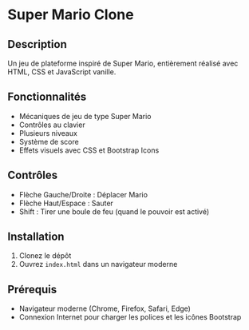 # Super Mario Clone

## Description
Un jeu de plateforme inspiré de Super Mario, entièrement réalisé avec HTML, CSS et JavaScript vanille.

## Fonctionnalités
- Mécaniques de jeu de type Super Mario
- Contrôles au clavier
- Plusieurs niveaux
- Système de score
- Effets visuels avec CSS et Bootstrap Icons

## Contrôles
- Flèche Gauche/Droite : Déplacer Mario
- Flèche Haut/Espace : Sauter
- Shift : Tirer une boule de feu (quand le pouvoir est activé)

## Installation
1. Clonez le dépôt
2. Ouvrez `index.html` dans un navigateur moderne

## Prérequis
- Navigateur moderne (Chrome, Firefox, Safari, Edge)
- Connexion Internet pour charger les polices et les icônes Bootstrap
